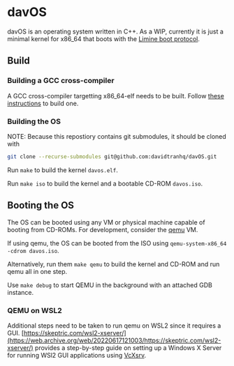 # davOS

davOS is an operating system written in C++. As a WIP, currently it is just a minimal kernel for x86_64 that boots with the [Limine boot protocol](https://github.com/limine-bootloader/limine/blob/trunk/PROTOCOL.md).

## Build

### Building a GCC cross-compiler

A GCC cross-compiler targetting x86_64-elf needs to be built. Follow [these instructions](docs/building-an-x86-64-gcc-cross-compiler.md) to build one.

### Building the OS

NOTE: Because this repostiory contains git submodules, it should be cloned with 
```bash
git clone --recurse-submodules git@github.com:davidtranhq/davOS.git
```

Run `make` to build the kernel `davos.elf`.

Run `make iso` to build the kernel and a bootable CD-ROM `davos.iso`.


## Booting the OS

The OS can be booted using any VM or physical machine capable of booting from CD-ROMs. For development, consider the [qemu](https://www.qemu.org/download/) VM.

If using qemu, the OS can be booted from the ISO using `qemu-system-x86_64 -cdrom davos.iso`.

Alternatively, run them `make qemu` to build the kernel and CD-ROM and run qemu all in one step.

Use `make debug` to start QEMU in the background with an attached GDB instance.

### QEMU on WSL2

Additional steps need to be taken to run qemu on WSL2 since it requires a GUI. [https://skeptric.com/wsl2-xserver/](https://web.archive.org/web/20220617121003/https://skeptric.com/wsl2-xserver/) provides a step-by-step guide on setting up a Windows X Server for running WSl2 GUI applications using [VcXsrv](https://sourceforge.net/projects/vcxsrv/).
